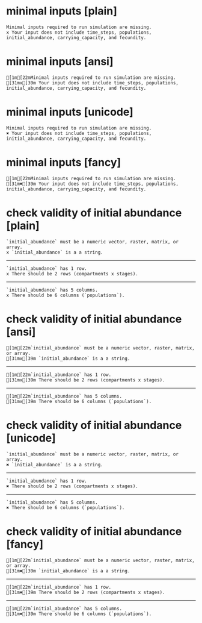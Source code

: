 # minimal inputs [plain]

    Minimal inputs required to run simulation are missing.
    x Your input does not include time_steps, populations, initial_abundance, carrying_capacity, and fecundity.

# minimal inputs [ansi]

    [1m[22mMinimal inputs required to run simulation are missing.
    [31mx[39m Your input does not include time_steps, populations, initial_abundance, carrying_capacity, and fecundity.

# minimal inputs [unicode]

    Minimal inputs required to run simulation are missing.
    ✖ Your input does not include time_steps, populations, initial_abundance, carrying_capacity, and fecundity.

# minimal inputs [fancy]

    [1m[22mMinimal inputs required to run simulation are missing.
    [31m✖[39m Your input does not include time_steps, populations, initial_abundance, carrying_capacity, and fecundity.

# check validity of initial abundance [plain]

    `initial_abundance` must be a numeric vector, raster, matrix, or array.
    x `initial_abundance` is a a string.

---

    `initial_abundance` has 1 row.
    x There should be 2 rows (compartments x stages).

---

    `initial_abundance` has 5 columns.
    x There should be 6 columns (`populations`).

# check validity of initial abundance [ansi]

    [1m[22m`initial_abundance` must be a numeric vector, raster, matrix, or array.
    [31mx[39m `initial_abundance` is a a string.

---

    [1m[22m`initial_abundance` has 1 row.
    [31mx[39m There should be 2 rows (compartments x stages).

---

    [1m[22m`initial_abundance` has 5 columns.
    [31mx[39m There should be 6 columns (`populations`).

# check validity of initial abundance [unicode]

    `initial_abundance` must be a numeric vector, raster, matrix, or array.
    ✖ `initial_abundance` is a a string.

---

    `initial_abundance` has 1 row.
    ✖ There should be 2 rows (compartments x stages).

---

    `initial_abundance` has 5 columns.
    ✖ There should be 6 columns (`populations`).

# check validity of initial abundance [fancy]

    [1m[22m`initial_abundance` must be a numeric vector, raster, matrix, or array.
    [31m✖[39m `initial_abundance` is a a string.

---

    [1m[22m`initial_abundance` has 1 row.
    [31m✖[39m There should be 2 rows (compartments x stages).

---

    [1m[22m`initial_abundance` has 5 columns.
    [31m✖[39m There should be 6 columns (`populations`).

